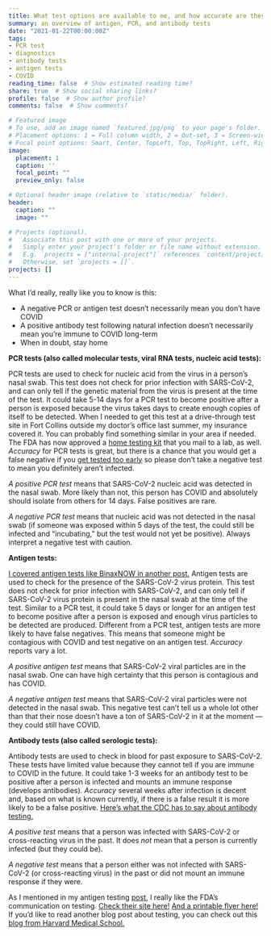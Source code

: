 ```yaml
---
title: What test options are available to me, and how accurate are they?
summary: an overview of antigen, PCR, and antibody tests
date: "2021-01-22T00:00:00Z"
tags:
- PCR test
- diagnostics
- antibody tests
- antigen tests
- COVID
reading_time: false  # Show estimated reading time?
share: true  # Show social sharing links?
profile: false  # Show author profile?
comments: false  # Show comments?

# Featured image
# To use, add an image named `featured.jpg/png` to your page's folder.
# Placement options: 1 = Full column width, 2 = Out-set, 3 = Screen-width
# Focal point options: Smart, Center, TopLeft, Top, TopRight, Left, Right, BottomLeft, Bottom, BottomRight
image:
  placement: 1
  caption: ''
  focal_point: ""
  preview_only: false

# Optional header image (relative to `static/media/` folder).
header:
  caption: ""
  image: ""

# Projects (optional).
#   Associate this post with one or more of your projects.
#   Simply enter your project's folder or file name without extension.
#   E.g. `projects = ["internal-project"]` references `content/project/deep-learning/index.md`.
#   Otherwise, set `projects = []`.
projects: []
---
```

What I’d really, really like you to know is this:
- A negative PCR or antigen test doesn’t necessarily mean you don’t have COVID
- A positive antibody test following natural infection doesn’t necessarily mean you’re immune to COVID long-term
- When in doubt, stay home

**PCR tests (also called molecular tests, viral RNA tests, nucleic acid tests):**

PCR tests are used to check for nucleic acid from the virus in a person’s nasal swab. This test does not check for prior infection with SARS-CoV-2, and can only tell if the genetic material from the virus is present at the time of the test. It could take 5-14 days for a PCR test to become positive after a person is exposed because the virus takes days to create enough copies of itself to be detected. When I needed to get this test at a drive-through test site in Fort Collins outside my doctor’s office last summer, my insurance covered it. You can probably find something similar in your area if needed. The FDA has now approved a [home testing kit](https://www.pixel.labcorp.com/at-home-test-kits/covid-19-test-home-collection-kit) that you mail to a lab, as well. *Accuracy* for PCR tests is great, but there is a chance that you would get a false negative if you [get tested too early](https://www.acpjournals.org/doi/full/10.7326/M20-1495) so please don’t take a negative test to mean you definitely aren’t infected.

*A positive PCR test* means that SARS-CoV-2 nucleic acid was detected in the nasal swab. More likely than not, this person has COVID and absolutely should isolate from others for 14 days. False positives are rare.

*A negative PCR test* means that nucleic acid was not detected in the nasal swab (if someone was exposed within 5 days of the test, the could still be infected and “incubating,” but the test would not yet be positive). Always interpret a negative test with caution.


**Antigen tests:**

[I covered antigen tests like BinaxNOW in another post.](https://dradrian.netlify.app/post/ag_tests/) Antigen tests are used to check for the presence of the SARS-CoV-2 virus protein. This test does not check for prior infection with SARS-CoV-2, and can only tell if SARS-CoV-2 virus protein is present in the nasal swab at the time of the test. Similar to a PCR test, it could take 5 days or longer for an antigen test to become positive after a person is exposed and enough virus particles to be detected are produced. Different from a PCR test, antigen tests are more likely to have false negatives. This means that someone might be contagious with COVID and test negative on an antigen test. *Accuracy* reports vary a lot.

*A positive antigen test* means that SARS-CoV-2 viral particles are in the nasal swab. One can have high certainty that this person is contagious and has COVID.

*A negative antigen test* means that SARS-CoV-2 viral particles were not detected in the nasal swab. This negative test can’t tell us a whole lot other than that their nose doesn’t have a ton of SARS-CoV-2 in it at the moment — they could still have COVID.


**Antibody tests (also called serologic tests):**

Antibody tests are used to check in blood for past exposure to SARS-CoV-2. These tests have limited value because they cannot tell if you are immune to COVID in the future. It could take 1-3 weeks for an antibody test to be positive after a person is infected and mounts an immune response (develops antibodies). *Accuracy* several weeks after infection is decent and, based on what is known currently, if there is a false result it is more likely to be a false positive. [Here’s what the CDC has to say about antibody testing.](https://www.cdc.gov/coronavirus/2019-ncov/lab/resources/antibody-tests-guidelines.html#anchor_1590264273029)

*A positive test* means that a person was infected with SARS-CoV-2 or cross-reacting virus in the past. It does *not* mean that a person is currently infected (but they could be).

*A negative test* means that a person either was not infected with SARS-CoV-2 (or cross-reacting virus) in the past or did not mount an immune response if they were.

As I mentioned in my antigen testing [post](https://dradrian.netlify.app/post/ag_tests/), I really like the FDA’s communication on testing. [Check their site here!](https://www.fda.gov/consumers/consumer-updates/coronavirus-disease-2019-testing-basics) [And a printable flyer here!](https://www.fda.gov/media/140161/download) If you’d like to read another blog post about testing, you can check out this [blog from Harvard Medical School.](https://www.health.harvard.edu/blog/which-test-is-best-for-covid-19-2020081020734)